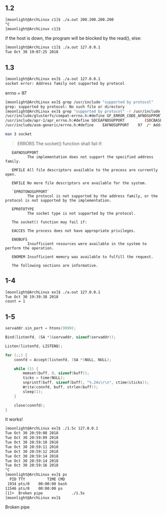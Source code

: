 ## 1.2

``` sh
[moonlight@ArchLinux c1]$ ./a.out 200.200.200.200
^C
[moonlight@ArchLinux c1]$
```

if the host is down, the program will be blocked by the read(), else:

``` sh
[moonlight@ArchLinux c1]$ ./a.out 127.0.0.1
Tue Oct 30 19:07:25 2018
```

## 1.3

``` sh
[moonlight@ArchLinux ex]$ ./a.out 127.0.0.1
socket error: Address family not supported by protocol
```

errno = 97

``` sh
[moonlight@ArchLinux ex]$ grep /usr/include "supported by protocol"
grep: supported by protocol: No such file or directory
[moonlight@ArchLinux ex]$ grep "supported by protocol" -r /usr/include 
/usr/include/glusterfs/compat-errno.h:#define GF_ERROR_CODE_AFNOSUPPORT    97      /* Address family not supported by protocol */
/usr/include/apr-1/apr_errno.h:#define SOCEAFNOSUPPORT         (SOCBASEERR+47)            /* Address family not supported by protocol family */
/usr/include/asm-generic/errno.h:#define	EAFNOSUPPORT	97	/* Address family not supported by protocol */
```

``` sh
man 3 socket
```

> ERRORS
       The socket() function shall fail if:

       EAFNOSUPPORT
              The implementation does not support the specified address family.

       EMFILE All file descriptors available to the process are currently open.

       ENFILE No more file descriptors are available for the system.

       `EPROTONOSUPPORT`
              The protocol is not supported by the address family, or the protocol is not supported by the implementation.

       EPROTOTYPE
              The socket type is not supported by the protocol.

       The socket() function may fail if:

       EACCES The process does not have appropriate privileges.

       ENOBUFS
              Insufficient resources were available in the system to perform the operation.

       ENOMEM Insufficient memory was available to fulfill the request.

       The following sections are informative.


## 1-4

``` sh
[moonlight@ArchLinux ex]$ ./a.out 127.0.0.1
Tue Oct 30 19:39:38 2018
count = 1
```


## 1-5

``` C
servaddr.sin_port = htons(9999);

Bind(listenfd, (SA *)&servaddr, sizeof(servaddr));

Listen(listenfd, LISTENQ);

for (;;) {
    connfd = Accept(listenfd, (SA *)NULL, NULL);

    while (1) {
        memset(buff, 0, sizeof(buff));
        ticks = time(NULL);
        snprintf(buff, sizeof(buff), "%.24s\r\n", ctime(&ticks));
        Write(connfd, buff, strlen(buff));
        sleep(1);
    }

    close(connfd);
}   
```


It works! 
``` sh
[moonlight@ArchLinux ex]$ ./1.5c 127.0.0.1
Tue Oct 30 20:59:08 2018
Tue Oct 30 20:59:09 2018
Tue Oct 30 20:59:10 2018
Tue Oct 30 20:59:11 2018
Tue Oct 30 20:59:12 2018
Tue Oct 30 20:59:14 2018
Tue Oct 30 20:59:14 2018
Tue Oct 30 20:59:16 2018
^C
[moonlight@ArchLinux ex]$ ps
  PID TTY          TIME CMD
 1934 pts/0    00:00:00 bash
11546 pts/0    00:00:00 ps
[1]+  Broken pipe             ./1.5s
[moonlight@ArchLinux ex]$ 
```

Broken pipe
